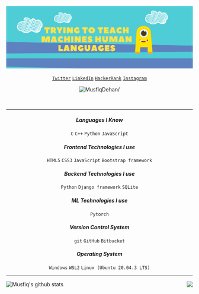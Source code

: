 <img align="" alt="GIF" src="readme-cover.png" height="" width=""/>

<p align="center">
  <code><a href=https://twitter.com/MusfiqDehan target="blank">Twitter</a></code>
  <code><a href=https://linkedin.com/in/MusfiqDehan target="blank">LinkedIn</a></code>
  <code><a href=https://hackerrank.com/MusfiqDehan target="blank">HackerRank</a></code>
  <code><a href=https://instagram.com/musfiqdehan target="blank">Instagram</a></code>
</p>


<p align="center"> <img src=https://komarev.com/ghpvc/?username=MusfiqDehan alt=MusfiqDehan/> </p>

<br/>

<!-- Hi, I'm ***Md. Musfiqur Rahaman***, a Developer 🚀 from Bangladesh, currently, I'm doing my BSc in CSE at ***North South University***. Besides my study I am learning Web Development and gaining skill to apply in real world problems. -->

<!-- ***Talking about Personal Stuffs:***

- 👨🏽‍💻 I’m currently working on [NewsHub](https://github.com/MusfiqDehan/newshub)
- 🌱 I’m currently learning **Django** and **Machine Learning** 
- 💬 Ask me about anything, I am happy to help.
- 📫 How to reach me: musfiqur.rahaman@northsouth.edu
<br>
<br> -->
<hr>

<h4 align="center"><i>Languages I Know</i></h4>  
<p align="center">
  <code>C</code>
  <code>C++</code>
  <code>Python</code>
  <code>JavaScript</code>
</p>

<h4 align="center"><i>Frontend Technologies I use</i></h4>  
<p align="center">
  <code>HTML5</code>
  <code>CSS3</code>
  <code>JavaScript</code>
  <code>Bootstrap framework</code>
</p>

<h4 align="center"><i>Backend Technologies I use</i></h4>  
<p align="center">
  <code>Python</code>
  <code>Django framework</code>
  <code>SQLite</code>
</p>

<h4 align="center"><i>ML Technologies I use</i></h4>  
<p align="center">
  <code>Pytorch</code>
</p>

<h4 align="center"><i>Version Control System</i></h4>  
<p align="center">
  <code>git</code>
  <code>GitHub</code>
  <code>Bitbucket</code>
</p>

<h4 align="center"><i>Operating System</i></h4>  
<p align="center">
  <code>Windows</code>
  <code>WSL2</code>
  <code>Linux (Ubuntu 20.04.3 LTS)</code>
</p>

<hr>

<img align="left" src="https://github-readme-stats.vercel.app/api?username=MusfiqDehan&show_icons=true&include_all_commits=true&theme=radical" alt="Musfiq's github stats" />
<img align="right" src="https://github-readme-stats.vercel.app/api/top-langs/?username=MusfiqDehan&hide=php,html,css,c,hack,java &theme=radical" />
